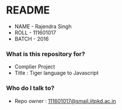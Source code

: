 # README #

* NAME     -   Rajendra Singh
* ROLL     -   111601017
* BATCH    -   2016

### What is this repository for? ###

* Complier Project
* Title : Tiger language to Javascript

### Who do I talk to? ###

* Repo owner : 111601017@smail.iitpkd.ac.in